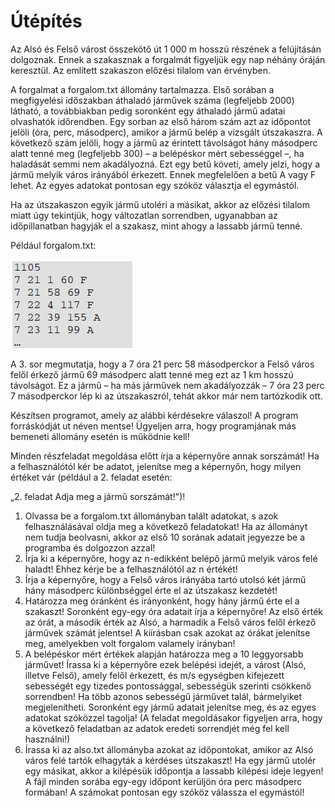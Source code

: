 # Útépítés
Az Alsó és Felső várost összekötő út 1 000 m hosszú részének a felújításán dolgoznak. Ennek a szakasznak a forgalmát figyeljük egy nap néhány óráján keresztül. Az említett szakaszon előzési tilalom van érvényben.

A forgalmat a forgalom.txt állomány tartalmazza. Első sorában a megfigyelési időszakban áthaladó járművek száma (legfeljebb 2000) látható, a továbbiakban pedig soronként egy áthaladó jármű adatai olvashatók időrendben. Egy sorban az első három szám azt az időpontot jelöli (óra, perc, másodperc), amikor a jármű belép a vizsgált útszakaszra. A következő szám jelöli, hogy a jármű az érintett távolságot hány másodperc alatt tenné meg (legfeljebb 300) – a belépéskor mért sebességgel –, ha haladását semmi nem akadályozná. Ezt egy betű követi, amely jelzi, hogy a jármű melyik város irányából érkezett. Ennek megfelelően a betű A vagy F lehet. Az egyes adatokat pontosan egy szóköz választja el egymástól.

Ha az útszakaszon egyik jármű utoléri a másikat, akkor az előzési tilalom miatt úgy tekintjük, hogy változatlan sorrendben, ugyanabban az időpillanatban hagyják el a szakasz, mint ahogy a lassabb jármű tenné.

Például forgalom.txt:

![](image1.png)

A 3. sor megmutatja, hogy a 7 óra 21 perc 58 másodperckor a Felső város felől érkező jármű 69 másodperc alatt tenné meg ezt az 1 km hosszú távolságot. Ez a jármű – ha más járművek nem akadályozzák – 7 óra 23 perc 7 másodperckor lép ki az útszakaszról, tehát akkor már nem tartózkodik ott.

Készítsen programot, amely az alábbi kérdésekre válaszol! A program forráskódját ut néven mentse! Ügyeljen arra, hogy programjának más bemeneti állomány esetén is működnie kell!

Minden részfeladat megoldása előtt írja a képernyőre annak sorszámát! Ha a felhasználótól kér be adatot, jelenítse meg a képernyőn, hogy milyen értéket vár (például a 2. feladat esetén:

„2. feladat Adja meg a jármű sorszámát!")!

1. Olvassa be a forgalom.txt állományban talált adatokat, s azok felhasználásával oldja meg a következő feladatokat! Ha az állományt nem tudja beolvasni, akkor az első 10 sorának adatait jegyezze be a programba és dolgozzon azzal!
2. Írja ki a képernyőre, hogy az n-edikként belépő jármű melyik város felé haladt! Ehhez kérje be a felhasználótól az n értékét!
3. Írja a képernyőre, hogy a Felső város irányába tartó utolsó két jármű hány másodperc különbséggel érte el az útszakasz kezdetét!
4. Határozza meg óránként és irányonként, hogy hány jármű érte el a szakaszt! Soronként egy-egy óra adatait írja a képernyőre! Az első érték az órát, a második érték az Alsó, a harmadik a Felső város felől érkező járművek számát jelentse! A kiírásban csak azokat az órákat jelenítse meg, amelyekben volt forgalom valamely irányban!
5. A belépéskor mért értékek alapján határozza meg a 10 leggyorsabb járművet! Írassa ki a képernyőre ezek belépési idejét, a várost (Alsó, illetve Felső), amely felől érkezett, és m/s egységben kifejezett sebességét egy tizedes pontossággal, sebességük szerinti csökkenő sorrendben! Ha több azonos sebességű járművet talál, bármelyiket megjelenítheti. Soronként egy jármű adatait jelenítse meg, és az egyes adatokat szóközzel tagolja! (A feladat megoldásakor figyeljen arra, hogy a következő feladatban az adatok eredeti sorrendjét még fel kell használni!)
6. Írassa ki az also.txt állományba azokat az időpontokat, amikor az Alsó város felé tartók elhagyták a kérdéses útszakaszt! Ha egy jármű utolér egy másikat, akkor a kilépésük időpontja a lassabb kilépési ideje legyen! A fájl minden sorába egy-egy időpont kerüljön óra perc másodperc formában! A számokat pontosan egy szóköz válassza el egymástól!